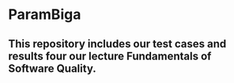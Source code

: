 # ParamBiga
## This repository includes our test cases and results four our lecture Fundamentals of Software Quality. 

